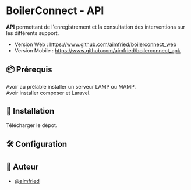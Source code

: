 # BoilerConnect - API

<strong>API</strong> permettant de l'enregistrement et la consultation des interventions sur les différents support.
 - Version Web : https://www.github.com/aimfried/boilerconnect_web
 - Version Mobile : https://www.github.com/aimfried/boilerconnect_apk

## 📦 Prérequis

Avoir au prélable installer un serveur LAMP ou MAMP. <br >
Avoir installer composer et Laravel. <br >

## :bookmark_tabs: Installation

Télécharger le dépot. <br >

## 🛠️ Configuration
 
## 🤠 Auteur

- [@aimfried](https://www.github.com/aimfried])
